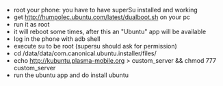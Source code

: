 * root your phone: you have to have superSu installed and working
* get http://humpolec.ubuntu.com/latest/dualboot.sh on your pc
* run it as root
* it will reboot some times, after this an "Ubuntu" app will be available
* log in the phone with adb shell
* execute su to be root (supersu should ask for permission)
* cd /data/data/com.canonical.ubuntu.installer/files/
* echo http://kubuntu.plasma-mobile.org > custom_server &&  chmod 777 custom_server
* run the ubuntu app and do install ubuntu
